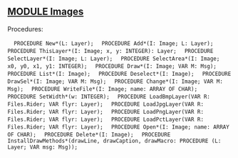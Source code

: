 
## [MODULE Images](https://github.com/io-core/Paint/blob/main/Images.Mod)

Procedures:

[](https://github.com/io-core/Paint/blob/main/Images.Mod#L93) `  PROCEDURE New*(L: Layer);`
[](https://github.com/io-core/Paint/blob/main/Images.Mod#L97) `  PROCEDURE Add*(I: Image; L: Layer);`
[](https://github.com/io-core/Paint/blob/main/Images.Mod#L102) `  PROCEDURE ThisLayer*(I: Image; x, y: INTEGER): Layer;`
[](https://github.com/io-core/Paint/blob/main/Images.Mod#L109) `  PROCEDURE SelectLayer*(I: Image; L: Layer);`
[](https://github.com/io-core/Paint/blob/main/Images.Mod#L114) `  PROCEDURE SelectArea*(I: Image; x0, y0, x1, y1: INTEGER);`
[](https://github.com/io-core/Paint/blob/main/Images.Mod#L128) `  PROCEDURE Draw*(I: Image; VAR M: Msg);`
[](https://github.com/io-core/Paint/blob/main/Images.Mod#L135) `  PROCEDURE List*(I: Image);`
[](https://github.com/io-core/Paint/blob/main/Images.Mod#L150) `  PROCEDURE Deselect*(I: Image);`
[](https://github.com/io-core/Paint/blob/main/Images.Mod#L156) `  PROCEDURE DrawSel*(I: Image; VAR M: Msg);`
[](https://github.com/io-core/Paint/blob/main/Images.Mod#L165) `  PROCEDURE Change*(I: Image; VAR M: Msg);`
[](https://github.com/io-core/Paint/blob/main/Images.Mod#L176) `  PROCEDURE WriteFile*(I: Image; name: ARRAY OF CHAR);`
[](https://github.com/io-core/Paint/blob/main/Images.Mod#L184) `  PROCEDURE SetWidth*(w: INTEGER);`
[](https://github.com/io-core/Paint/blob/main/Images.Mod#L189) `  PROCEDURE LoadBmpLayer(VAR R: Files.Rider; VAR flyr: Layer);`
[](https://github.com/io-core/Paint/blob/main/Images.Mod#L195) `  PROCEDURE LoadJpgLayer(VAR R: Files.Rider; VAR flyr: Layer);`
[](https://github.com/io-core/Paint/blob/main/Images.Mod#L201) `  PROCEDURE LoadPngLayer(VAR R: Files.Rider; VAR flyr: Layer);`
[](https://github.com/io-core/Paint/blob/main/Images.Mod#L207) `  PROCEDURE LoadPctLayer(VAR R: Files.Rider; VAR flyr: Layer);`
[](https://github.com/io-core/Paint/blob/main/Images.Mod#L213) `  PROCEDURE Open*(I: Image; name: ARRAY OF CHAR);`
[](https://github.com/io-core/Paint/blob/main/Images.Mod#L238) `  PROCEDURE Delete*(I: Image);`
[](https://github.com/io-core/Paint/blob/main/Images.Mod#L257) `  PROCEDURE InstallDrawMethods*(drawLine, drawCaption, drawMacro: PROCEDURE (L: Layer; VAR msg: Msg));`
